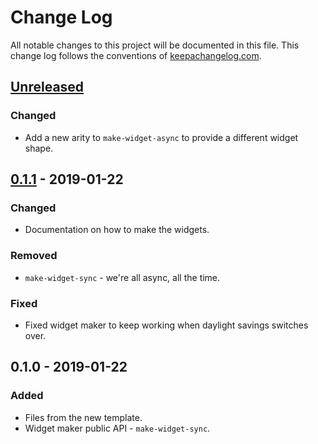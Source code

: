 # Change Log
All notable changes to this project will be documented in this file. This change log follows the conventions of [keepachangelog.com](http://keepachangelog.com/).

## [Unreleased]
### Changed
- Add a new arity to `make-widget-async` to provide a different widget shape.

## [0.1.1] - 2019-01-22
### Changed
- Documentation on how to make the widgets.

### Removed
- `make-widget-sync` - we're all async, all the time.

### Fixed
- Fixed widget maker to keep working when daylight savings switches over.

## 0.1.0 - 2019-01-22
### Added
- Files from the new template.
- Widget maker public API - `make-widget-sync`.

[Unreleased]: https://github.com/your-name/translator/compare/0.1.1...HEAD
[0.1.1]: https://github.com/your-name/translator/compare/0.1.0...0.1.1
